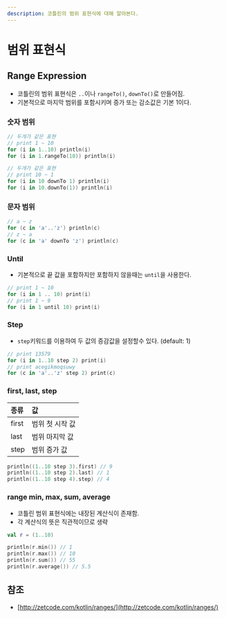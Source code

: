 ```yaml
---
description: 코틀린의 범위 표현식에 대해 알아본다.
---
```


# 범위 표현식

## Range Expression

* 코틀린의 범위 표현식은 `..`이나 `rangeTo()`, `downTo()`로 만들어짐.
* 기본적으로 마지막 범위를 포함시키며 증가 또는 감소값은 기본 1이다.

### 숫자 범위

```kotlin
// 두개가 같은 표현
// print 1 ~ 10
for (i in 1..10) println(i)
for (i in 1.rangeTo(10)) println(i)

// 두개가 같은 표현
// print 10 ~ 1
for (i in 10 downTo 1) println(i)
for (i in 10.downTo(1)) println(i)
```

### 문자 범위

```kotlin
// a ~ z
for (c in 'a'..'z') println(c)
// z ~ a
for (c in 'a' downTo 'z') println(c)
```

### Until

* 기본적으로 끝 값을 포함하지만 포함하지 않을때는 `until`을 사용한다.

```kotlin
// print 1 ~ 10
for (i in 1 .. 10) print(i)
// print 1 ~ 9
for (i in 1 until 10) print(i)
```

### Step

* `step`키워드를 이용하여 두 값의 증감값을 설정할수 있다. \(default: 1\)

```kotlin
// print 13579
for (i in 1..10 step 2) print(i)
// print acegikmoqsuwy
for (c in 'a'..'z' step 2) print(c)
```

### first, last, step

| 종류 | 값 |
| :--- | :--- |
| first | 범위 첫 시작 값 |
| last | 범위 마지막 값 |
| step | 범위 증가 값 |

```kotlin
println((1..10 step 3).first) // 9
println((1..10 step 2).last) // 1
println((1..10 step 4).step) // 4
```

### range min, max, sum, average

* 코틀린 범위 표현식에는 내장된 계산식이 존재함.
* 각 계산식의 뜻은 직관적이므로 생략

```kotlin
val r = (1..10)

println(r.min()) // 1
println(r.max()) // 10
println(r.sum()) // 55
println(r.average()) // 5.5
```

## 참조

* [http://zetcode.com/kotlin/ranges/](http://zetcode.com/kotlin/ranges/)

